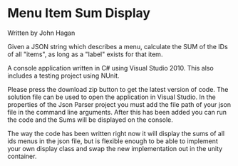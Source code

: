 # Menu Item Sum Display
Written by John Hagan

Given a JSON string which describes a menu, calculate the SUM of the IDs of all "items", as long as a "label" exists for that item.

A console application written in C# using Visual Studio 2010. This also includes a testing project using NUnit.

Please press the download zip button to get the latest version of code. The solution file can be used to open the application in Visual Studio. In the properties of the Json Parser project you must add the file path of your json file in the command line arguments. After this has been added you can run the code and the Sums will be displayed on the console.

The way the code has been written right now it will display the sums of all ids menus in the json file, but is flexible enough to be able to implement your own display class and swap the new implementation out in the unity container.



